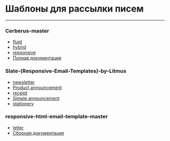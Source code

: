# Шаблоны для рассылки писем
___

### Cerberus-master
* <a href="https://vilyaka.github.io/adaptive-for-dispatch/Cerberus-master/cerberus-fluid.html">fluid</a>
* <a href="https://vilyaka.github.io/adaptive-for-dispatch/Cerberus-master/cerberus-hybrid.html">hybrid</a>
* <a href="https://vilyaka.github.io/adaptive-for-dispatch/Cerberus-master/cerberus-responsive.html">responsive</a>
* <a href="https://vilyaka.github.io/adaptive-for-dispatch/Cerberus-master/docs/index.html">Полная документация</a>


### Slate-(Responsive-Email-Templates)-by-Litmus
* <a href="https://vilyaka.github.io/adaptive-for-dispatch/Slate-(Responsive-Email-Templates)-by-Litmus/Newsletter/newsletter.html">newsletter</a>
* <a href="https://vilyaka.github.io/adaptive-for-dispatch/Slate-(Responsive-Email-Templates)-by-Litmus/Product-Announcement/product-announcement.html">Product announcement</a>
* <a href="https://vilyaka.github.io/adaptive-for-dispatch/Slate-(Responsive-Email-Templates)-by-Litmus/Receipt/receipt.html">receipt</a>
* <a href="https://vilyaka.github.io/adaptive-for-dispatch/Slate-(Responsive-Email-Templates)-by-Litmus/Simple-Announcement/simple-announcement.html">Simple announcement</a>
* <a href="https://vilyaka.github.io/adaptive-for-dispatch/Slate-(Responsive-Email-Templates)-by-Litmus/Stationery/stationery.html">stationery</a>


### responsive-html-email-template-master
* <a href="https://vilyaka.github.io/adaptive-for-dispatch/responsive-html-email-template-master/letter.html">letter</a>
* <a href="https://vilyaka.github.io/adaptive-for-dispatch/responsive-html-email-template-master/">Сборная документация</a>
